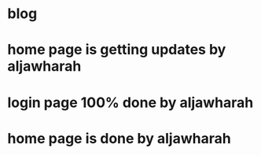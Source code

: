 # blog
# home page is getting updates by aljawharah
# login page 100% done by aljawharah
# home page is done by aljawharah